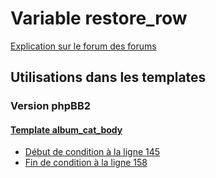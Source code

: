 # Variable restore_row
[Explication sur le forum des forums](http://forum.forumactif.com/t294113-listing-des-variables#restore_row)
## Utilisations dans les templates
### Version phpBB2
#### [Template album_cat_body](subsilver/album_cat_body.md)
* [Début de condition à la ligne 145](../subsilver/album_cat_body.tpl#L145)
* [Fin de condition à la ligne 158](../subsilver/album_cat_body.tpl#L158)